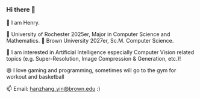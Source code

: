 ### Hi there 👋

🤔 I am Henry.

🔭 University of Rochester 2025er, Major in Computer Science and Mathematics.
🔭 Brown University 2027er, Sc.M. Computer Science.

🌱 I am interested in Artificial Intelligence especially Computer Vision related topics (e.g. Super-Resolution, Image Compression & Generation, etc.)! 

😄 I love gaming and programming, sometimes will go to the gym for workout and basketball 

📫 Email: hanzhang_yin@brown.edu
:)

<!--
**Fight-Ronin/Fight-Ronin** is a ✨ _special_ ✨ repository because its `README.md` (this file) appears on your GitHub profile.

Here are some ideas to get you started:

- 🔭 I’m currently working on ...
- 🌱 I’m currently learning ...
- 👯 I’m looking to collaborate on ...
- 🤔 I’m looking for help with ...
- 💬 Ask me about ...
- 📫 How to reach me: ...
- 😄 Pronouns: ...
- ⚡ Fun fact: ...
-->
